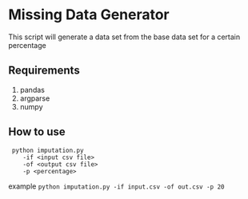 # Missing Data Generator

This script will generate a data set from the base data set for a certain percentage

## Requirements

1. pandas
2. argparse
3. numpy

## How to use

```
 python imputation.py 
    -if <input csv file> 
    -of <output csv file> 
    -p <percentage>
```

example 
`python imputation.py -if input.csv -of out.csv -p 20`

